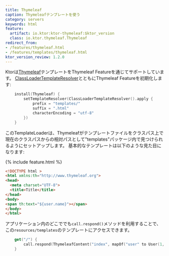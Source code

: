 ```yaml
---
title: Thymeleaf
caption: Thymeleafテンプレートを使う
category: servers
keywords: html
feature:
  artifact: io.ktor:ktor-thymeleaf:$ktor_version
  class: io.ktor.thymeleaf.Thymeleaf
redirect_from:
- /features/thymeleaf.html
- /features/templates/thymeleaf.html
ktor_version_review: 1.2.0
---
```


Ktorは[Thymeleaf](https://www.thymeleaf.org/)テンプレートをThymeleaf Featureを通じてサポートしています。
[ClassLoaderTemplateResolver](https://www.thymeleaf.org/apidocs/thymeleaf/3.0.1.RELEASE/org/thymeleaf/templateresolver/ClassLoaderTemplateResolver.html)とともにThymeleaf Featureを初期化します:

```kotlin
    install(Thymeleaf) {
        setTemplateResolver(ClassLoaderTemplateResolver().apply { 
            prefix = "templates/"
            suffix = ".html"
            characterEncoding = "utf-8"
        })
    }
```

このTemplateLoaderは、Thymeleafがテンプレートファイルをクラスパス上で現在のクラスパスからの相対パスとして"templates"パッケージ内で見つけられるようにセットアップします。
基本的なテンプレートは以下のような見た目になります:

{% include feature.html %}

```html
<!DOCTYPE html >
<html xmlns:th="http://www.thymeleaf.org">
<head>
  <meta charset="UTF-8">
  <title>Title</title>
</head>
<body>
<span th:text="${user.name}"></span>
</body>
</html>
```

アプリケーション内のどこででも`call.respond()`メソッドを利用することで、この`resources/templates`のテンプレートにアクセスできます。

```kotlin
    get("/") {
        call.respond(ThymeleafContent("index", mapOf("user" to User(1, "user1"))))
    }
```
